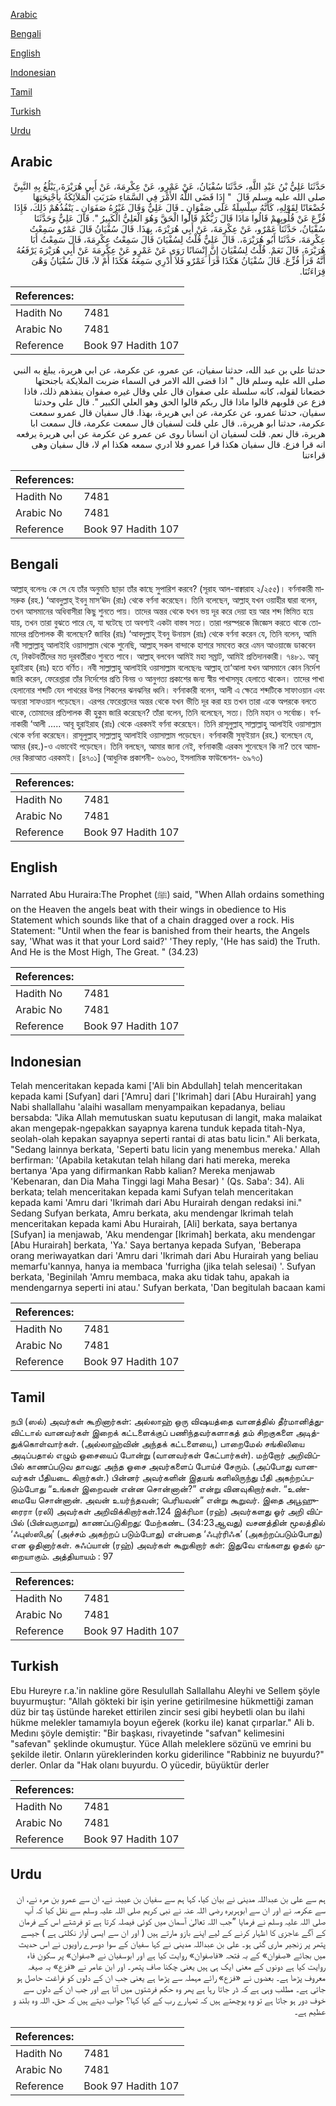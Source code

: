 [Arabic](#arabic)

[Bengali](#bengali)

[English](#english)

[Indonesian](#indonesian)

[Tamil](#tamil)

[Turkish](#turkish)

[Urdu](#urdu)

## Arabic


<div dir="rtl" lang="ar" style={{fontSize:'larger',backgroundColor:'#f8f9fa',padding:20}}>
حَدَّثَنَا عَلِيُّ بْنُ عَبْدِ اللَّهِ، حَدَّثَنَا سُفْيَانُ، عَنْ عَمْرٍو، عَنْ عِكْرِمَةَ، عَنْ أَبِي هُرَيْرَةَ، يَبْلُغُ بِهِ النَّبِيَّ صلى الله عليه وسلم قَالَ ‏ "‏ إِذَا قَضَى اللَّهُ الأَمْرَ فِي السَّمَاءِ ضَرَبَتِ الْمَلاَئِكَةُ بِأَجْنِحَتِهَا خُضْعَانًا لِقَوْلِهِ، كَأَنَّهُ سِلْسِلَةٌ عَلَى صَفْوَانٍ ـ قَالَ عَلِيٌّ وَقَالَ غَيْرُهُ صَفَوَانٍ ـ يَنْفُذُهُمْ ذَلِكَ، فَإِذَا فُزِّعَ عَنْ قُلُوبِهِمْ قَالُوا مَاذَا قَالَ رَبُّكُمْ قَالُوا الْحَقَّ وَهُوَ الْعَلِيُّ الْكَبِيرُ ‏"‏‏.‏ قَالَ عَلِيٌّ وَحَدَّثَنَا سُفْيَانُ، حَدَّثَنَا عَمْرٌو، عَنْ عِكْرِمَةَ، عَنْ أَبِي هُرَيْرَةَ، بِهَذَا‏.‏ قَالَ سُفْيَانُ قَالَ عَمْرٌو سَمِعْتُ عِكْرِمَةَ، حَدَّثَنَا أَبُو هُرَيْرَةَ،‏.‏ قَالَ عَلِيٌّ قُلْتُ لِسُفْيَانَ قَالَ سَمِعْتُ عِكْرِمَةَ، قَالَ سَمِعْتُ أَبَا هُرَيْرَةَ، قَالَ نَعَمْ‏.‏ قُلْتُ لِسُفْيَانَ إِنَّ إِنْسَانًا رَوَى عَنْ عَمْرٍو عَنْ عِكْرِمَةَ عَنْ أَبِي هُرَيْرَةَ يَرْفَعُهُ أَنَّهُ قَرَأَ فُزِّعَ‏.‏ قَالَ سُفْيَانُ هَكَذَا قَرَأَ عَمْرٌو فَلاَ أَدْرِي سَمِعَهُ هَكَذَا أَمْ لاَ، قَالَ سُفْيَانُ وَهْىَ قِرَاءَتُنَا‏.‏
</div>
<div style={{backgroundColor:'#f8f9fa',padding:20, marginBottom: 10}}><table> <thead> <tr> <th>References:</th> <th></th> </tr> </thead> <tbody><tr><td>Hadith No</td><td>7481</td></tr><tr><td>Arabic No</td><td>7481</td></tr><tr><td>Reference</td><td>Book 97 Hadith 107</td></tr></tbody></table></div>


<div dir="rtl" lang="ar" style={{fontSize:'larger',backgroundColor:'#f8f9fa',padding:20}}>
حدثنا علي بن عبد الله، حدثنا سفيان، عن عمرو، عن عكرمة، عن ابي هريرة، يبلغ به النبي صلى الله عليه وسلم قال " اذا قضى الله الامر في السماء ضربت الملايكة باجنحتها خضعانا لقوله، كانه سلسلة على صفوان قال علي وقال غيره صفوان ينفذهم ذلك، فاذا فزع عن قلوبهم قالوا ماذا قال ربكم قالوا الحق وهو العلي الكبير ". قال علي وحدثنا سفيان، حدثنا عمرو، عن عكرمة، عن ابي هريرة، بهذا. قال سفيان قال عمرو سمعت عكرمة، حدثنا ابو هريرة،. قال علي قلت لسفيان قال سمعت عكرمة، قال سمعت ابا هريرة، قال نعم. قلت لسفيان ان انسانا روى عن عمرو عن عكرمة عن ابي هريرة يرفعه انه قرا فزع. قال سفيان هكذا قرا عمرو فلا ادري سمعه هكذا ام لا، قال سفيان وهى قراءتنا
</div>
<div style={{backgroundColor:'#f8f9fa',padding:20, marginBottom: 10}}><table> <thead> <tr> <th>References:</th> <th></th> </tr> </thead> <tbody><tr><td>Hadith No</td><td>7481</td></tr><tr><td>Arabic No</td><td>7481</td></tr><tr><td>Reference</td><td>Book 97 Hadith 107</td></tr></tbody></table></div>

## Bengali


<div dir="ltr" lang="bn" style={{fontSize:'larger',backgroundColor:'#f8f9fa',padding:20}}>
আল্লাহ্ বলেনঃ কে সে যে তাঁর অনুমতি ছাড়া তাঁর কাছে সুপারিশ করবে? (সূরাহ আল-বাক্বারাহ ২/২৫৫)। বর্ণনাকারী মাসরুক (রহ.) ‘আবদুল্লাহ্ ইবনু মাস‘ঊদ (রাঃ) থেকে বর্ণনা করেছেন। তিনি বলেছেন, আল্লাহ্ যখন ওয়াহীর দ্বারা বলেন, তখন আসমানের অধিবাসীরা কিছু শুনতে পায়। তাদের অন্তর থেকে যখন ভয় দূর করে দেয়া হয় আর শব্দ স্তিমিত হয়ে যায়, তখন তারা বুঝতে পারে যে, যা ঘটেছে তা অবশ্যই একটা বাস্তব সত্য। তারা পরস্পরকে জিজ্ঞেস করতে থাকে তোমাদের প্রতিপালক কী বলেছেন? জাবির (রাঃ) ‘আবদুল্লাহ্ ইবনু উনায়স (রাঃ) থেকে বর্ণনা করেন যে, তিনি বলেন, আমি নবী সাল্লাল্লাহু আলাইহি ওয়াসাল্লাম থেকে শুনেছি, আল্লাহ্ সকল বান্দাকে হাশরে সমবেত করে এমন আওয়াজে ডাকবেন যে, নিকটবর্তীদের মত দূরবর্তীরাও শুনতে পাবে। আল্লাহ্ বলবেন আমিই মহা সম্রাট, আমিই প্রতিদানকারী। ৭৪৮১. আবূ হুরাইরাহ (রাঃ) হতে বর্ণিত। নবী সাল্লাল্লাহু আলাইহি ওয়াসাল্লাম বলেছেনঃ আল্লাহ্ তা‘আলা যখন আসমানে কোন নির্দেশ জারি করেন, ফেরেশ্তারা তাঁর নির্দেশের প্রতি বিনয় ও আনুগত্য প্রকাশের জন্য স্বীয় পাখাসমূহ হেলাতে থাকেন। তাদের পাখা হেলানোর শব্দটি যেন পাথরের উপর শিকলের ঝনঝনির ধ্বনি। বর্ণনাকারী বলেন, আলী এ ক্ষেত্রে শব্দটিকে সাফাওয়ান এবং অন্যরা সাফওয়ান পড়েছেন। এরপর ফেরেশ্তাদের অন্তর থেকে যখন ভীতি দূর করা হয় তখন তারা একে অপরকে বলতে থাকে, তোমাদের প্রতিপালক কী হুকুম জারি করেছেন? তাঁরা বলেন, তিনি বলেছেন, সত্য। তিনি মহান ও সর্বোচ্চ। বর্ণনাকারী ‘আলী ..... আবূ হুরাইরাহ (রাঃ) থেকে এরকমই বর্ণনা করেছেন। তিনি রাসূলুল্লাহ্ সাল্লাল্লাহু আলাইহি ওয়াসাল্লাম থেকে বর্ণনা করেছেন। রাসূলুল্লাহ্ সাল্লাল্লাহু আলাইহি ওয়াসাল্লাম পড়েছেন। বর্ণনাকারী সুফ্ইয়ান (রহ.) বলেছেন যে, আমর (রহ.)-ও এভাবেই পড়েছেন। তিনি বলছেন, আমার জানা নেই, বর্ণনাকারী এরকম শুনেছেন কি না? তবে আমাদের কিরাআত এরকমই। [৪৭০১] (আধুনিক প্রকাশনী- ৬৯৬৩, ইসলামিক ফাউন্ডেশন- ৬৯৭৩)
</div>
<div style={{backgroundColor:'#f8f9fa',padding:20, marginBottom: 10}}><table> <thead> <tr> <th>References:</th> <th></th> </tr> </thead> <tbody><tr><td>Hadith No</td><td>7481</td></tr><tr><td>Arabic No</td><td>7481</td></tr><tr><td>Reference</td><td>Book 97 Hadith 107</td></tr></tbody></table></div>

## English


<div dir="ltr" lang="en" style={{fontSize:'larger',backgroundColor:'#f8f9fa',padding:20}}>
Narrated Abu Huraira:The Prophet (ﷺ) said, "When Allah ordains something on the Heaven the angels beat with their wings in obedience to His Statement which sounds like that of a chain dragged over a rock. His Statement: "Until when the fear is banished from their hearts, the Angels say, 'What was it that your Lord said?' 'They reply, '(He has said) the Truth. And He is the Most High, The Great. " (34.23)
</div>
<div style={{backgroundColor:'#f8f9fa',padding:20, marginBottom: 10}}><table> <thead> <tr> <th>References:</th> <th></th> </tr> </thead> <tbody><tr><td>Hadith No</td><td>7481</td></tr><tr><td>Arabic No</td><td>7481</td></tr><tr><td>Reference</td><td>Book 97 Hadith 107</td></tr></tbody></table></div>

## Indonesian


<div dir="ltr" lang="id" style={{fontSize:'larger',backgroundColor:'#f8f9fa',padding:20}}>
Telah menceritakan kepada kami ['Ali bin Abdullah] telah menceritakan kepada kami [Sufyan] dari ['Amru] dari ['Ikrimah] dari [Abu Hurairah] yang Nabi shallallahu 'alaihi wasallam menyampaikan kepadanya, beliau bersabda: "Jika Allah memutuskan suatu keputusan di langit, maka malaikat akan mengepak-ngepakkan sayapnya karena tunduk kepada titah-Nya, seolah-olah kepakan sayapnya seperti rantai di atas batu licin." Ali berkata, "Sedang lainnya berkata, 'Seperti batu licin yang menembus mereka.' Allah berfirman: '(Apabila ketakutan telah hilang dari hati mereka, mereka bertanya 'Apa yang difirmankan Rabb kalian? Mereka menjawab 'Kebenaran, dan Dia Maha Tinggi lagi Maha Besar) ' (Qs. Saba': 34). Ali berkata; telah menceritakan kepada kami Sufyan telah menceritakan kepada kami 'Amru dari 'Ikrimah dari Abu Hurairah dengan redaksi ini." Sedang Sufyan berkata, Amru berkata, aku mendengar Ikrimah telah menceritakan kepada kami Abu Hurairah, [Ali] berkata, saya bertanya [Sufyan] ia menjawab, 'Aku mendengar [Ikrimah] berkata, aku mendengar [Abu Hurairah] berkata, 'Ya.' Saya bertanya kepada Sufyan, 'Beberapa orang meriwayatkan dari 'Amru dari 'Ikrimah dari Abu Hurairah yang beliau memarfu'kannya, hanya ia membaca 'furrigha (jika telah selesai) '. Sufyan berkata, 'Beginilah 'Amru membaca, maka aku tidak tahu, apakah ia mendengarnya seperti ini atau.' Sufyan berkata, 'Dan begitulah bacaan kami
</div>
<div style={{backgroundColor:'#f8f9fa',padding:20, marginBottom: 10}}><table> <thead> <tr> <th>References:</th> <th></th> </tr> </thead> <tbody><tr><td>Hadith No</td><td>7481</td></tr><tr><td>Arabic No</td><td>7481</td></tr><tr><td>Reference</td><td>Book 97 Hadith 107</td></tr></tbody></table></div>

## Tamil


<div dir="ltr" lang="ta" style={{fontSize:'larger',backgroundColor:'#f8f9fa',padding:20}}>
நபி (ஸல்) அவர்கள் கூறினார்கள்: அல்லாஹ் ஒரு விஷயத்தை வானத்தில் தீர்மானித்துவிட்டால் வானவர்கள் இறைக் கட்டளைக்குப் பணிந்தவர்களாகத் தம் சிறகுகளை அடித்துக்கொள்வார்கள். (அல்லாஹ்வின் அந்தக் கட்டளையை,) பாறைமேல் சங்கிலியை அடிப்பதால் எழும் ஓசையைப் போன்று (வானவர்கள் கேட்பார்கள்). மற்றோர் அறிவிப்பில் காணப்படுவ தாவது: அந்த ஓசை அவர்களைப் போய்ச் சேரும். (அப்போது வானவர்கள் பீதியடை கிறார்கள்.) பின்னர் அவர்களின் இதயங் களிலிருந்து பீதி அகற்றப்படும்போது “உங்கள் இறைவன் என்ன சொன்னான்?” என்று வினவுகிறார்கள். “உண்மையே சொன்னான். அவன் உயர்ந்தவன்; பெரியவன்” என்று கூறுவர். இதை அபூஹுரைரா (ரலி) அவர்கள் அறிவிக்கிறார்கள்.124 இக்ரிமா (ரஹ்) அவர்களது ஓர் அறி விப்பில் (பின்வருமாறு) காணப்படுகிறது: மேற்கண்ட (34:23ஆவது) வசனத்தின் மூலத்தில் ‘ஃபுஸ்ஸிஅ’ (அச்சம் அகற்றப் படும்போது) என்பதை ‘ஃபுர்ரிஃக’ (அகற்றப்படும்போது) என ஓதினார்கள். சுஃப்யான் (ரஹ்) அவர்கள் கூறுகிறார் கள்: இதுவே எங்களது ஓதல் முறையாகும். அத்தியாயம் : 97
</div>
<div style={{backgroundColor:'#f8f9fa',padding:20, marginBottom: 10}}><table> <thead> <tr> <th>References:</th> <th></th> </tr> </thead> <tbody><tr><td>Hadith No</td><td>7481</td></tr><tr><td>Arabic No</td><td>7481</td></tr><tr><td>Reference</td><td>Book 97 Hadith 107</td></tr></tbody></table></div>

## Turkish


<div dir="ltr" lang="tr" style={{fontSize:'larger',backgroundColor:'#f8f9fa',padding:20}}>
Ebu Hureyre r.a.'in nakline göre Resulullah Sallallahu Aleyhi ve Sellem şöyle buyurmuştur: "Allah gökteki bir işin yerine getirilmesine hükmettiği zaman düz bir taş üstünde hareket ettirilen zincir sesi gibi heybetli olan bu ilahi hükme melekler tamamıyla boyun eğerek (korku ile) kanat çırparlar." Ali b. Medını şöyle demiştir: "Bir başkası, rivayetinde "safvan" kelimesini "safevan" şeklinde okumuştur. Yüce Allah meleklere sözünü ve emrini bu şekilde iletir. Onların yüreklerinden korku giderilince "Rabbiniz ne buyurdu?" derler. Onlar da "Hak olanı buyurdu. O yücedir, büyüktür derler
</div>
<div style={{backgroundColor:'#f8f9fa',padding:20, marginBottom: 10}}><table> <thead> <tr> <th>References:</th> <th></th> </tr> </thead> <tbody><tr><td>Hadith No</td><td>7481</td></tr><tr><td>Arabic No</td><td>7481</td></tr><tr><td>Reference</td><td>Book 97 Hadith 107</td></tr></tbody></table></div>

## Urdu


<div dir="rtl" lang="ur" style={{fontSize:'larger',backgroundColor:'#f8f9fa',padding:20}}>
ہم سے علی بن عبداللہ مدینی نے بیان کیا، کہا ہم سے سفیان بن عیینہ نے، ان سے عمرو بن مرہ نے، ان سے عکرمہ نے اور ان سے ابوہریرہ رضی اللہ عنہ نے نبی کریم صلی اللہ علیہ وسلم سے نقل کیا کہ آپ صلی اللہ علیہ وسلم نے فرمایا ”جب اللہ تعالیٰ آسمان میں کوئی فیصلہ کرتا ہے تو فرشتے اس کے فرمان کے آگے عاجزی کا اظہار کرنے کے لیے اپنے بازو مارتے ہیں ( اور ان سے ایسی آواز نکلتی ہے ) جیسے پتھر پر زنجیر ماری گئی ہو۔ علی بن عبداللہ مدینی نے کہا سفیان کے سوا دوسرے راویوں نے اس حدیث میں بجائے «صفوان» کے بہ فتحہ «فاصفوان» روایت کیا ہے اور ابوسفیان نے «صفوان» پر سکون فاء روایت کیا ہے دونوں کے معنی ایک ہی ہیں یعنی چکنا صاف پتھر۔ اور ابن عامر نے «فزع» بہ صیغہ معروف پڑھا ہے۔ بعضوں نے «فزع» رائے مہملہ سے پڑھا ہے یعنی جب ان کے دلوں کو فراغت حاصل ہو جاتی ہے۔ مطلب وہی ہے کہ ڈر جاتا رہا ہے پھر وہ حکم فرشتوں میں آتا ہے اور جب ان کے دلوں سے خوف دور ہو جاتا ہے تو وہ پوچھتے ہیں کہ تمہارے رب کے کیا کہا؟ جواب دیتے ہیں کہ حق، اللہ وہ بلند و عظیم ہے۔
</div>
<div style={{backgroundColor:'#f8f9fa',padding:20, marginBottom: 10}}><table> <thead> <tr> <th>References:</th> <th></th> </tr> </thead> <tbody><tr><td>Hadith No</td><td>7481</td></tr><tr><td>Arabic No</td><td>7481</td></tr><tr><td>Reference</td><td>Book 97 Hadith 107</td></tr></tbody></table></div>